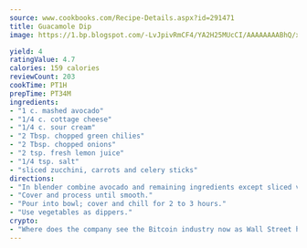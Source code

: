 ```yaml
---
source: www.cookbooks.com/Recipe-Details.aspx?id=291471
title: Guacamole Dip
image: https://1.bp.blogspot.com/-LvJpivRmCF4/YA2H25MUcCI/AAAAAAAABhQ/xgndXuMf7Zopp5S4RExCblnSp5YGujfSQCLcBGAsYHQ/s320/8.png

yield: 4
ratingValue: 4.7
calories: 159 calories
reviewCount: 203
cookTime: PT1H
prepTime: PT34M
ingredients:
- "1 c. mashed avocado"
- "1/4 c. cottage cheese"
- "1/4 c. sour cream"
- "2 Tbsp. chopped green chilies"
- "2 Tbsp. chopped onions"
- "2 tsp. fresh lemon juice"
- "1/4 tsp. salt"
- "sliced zucchini, carrots and celery sticks"
directions:
- "In blender combine avocado and remaining ingredients except sliced vegetables."
- "Cover and process until smooth."
- "Pour into bowl; cover and chill for 2 to 3 hours."
- "Use vegetables as dippers."
crypto:
- "Where does the company see the Bitcoin industry now as Wall Street has begun to embrace it and what was the turning point that legitimatized Bitcoin?"
---
```

